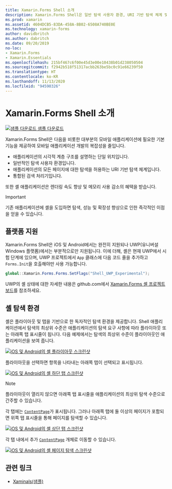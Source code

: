 ```yaml
---
title: Xamarin.Forms Shell 소개
description: Xamarin.Forms Shell은 일반 탐색 사용자 환경, URI 기반 탐색 체계 및 통합 검색 처리기를 포함하여 대부분의 애플리케이션에 필요한 기본 기능을 제공합니다.
ms.prod: xamarin
ms.assetid: 4604DCB5-83DA-458A-8B02-6508A740BE0E
ms.technology: xamarin-forms
author: davidbritch
ms.author: dabritch
ms.date: 09/20/2019
no-loc:
- Xamarin.Forms
- Xamarin.Essentials
ms.openlocfilehash: 215bf467c6f00e45d3e00e10438b01d238050504
ms.sourcegitcommit: f2942b518f51317acbb263be5bc0c91e66239f50
ms.translationtype: HT
ms.contentlocale: ko-KR
ms.lasthandoff: 11/13/2020
ms.locfileid: "94590326"
---
```

# <a name="no-locxamarinforms-shell-introduction"></a>Xamarin.Forms Shell 소개

[![샘플 다운로드](~/media/shared/download.png) 샘플 다운로드](/samples/xamarin/xamarin-forms-samples/userinterface-xaminals/)

Xamarin.Forms Shell은 다음을 비롯한 대부분의 모바일 애플리케이션에 필요한 기본 기능을 제공하여 모바일 애플리케이션 개발의 복잡성을 줄입니다.

- 애플리케이션의 시각적 계층 구조를 설명하는 단일 위치입니다.
- 일반적인 탐색 사용자 환경입니다.
- 애플리케이션의 모든 페이지에 대한 탐색을 허용하는 URI 기반 탐색 체계입니다.
- 통합된 검색 처리기입니다.

또한 셸 애플리케이션은 렌더링 속도 향상 및 메모리 사용 감소의 혜택을 받습니다.

> [!IMPORTANT]
> 기존 애플리케이션에 셸을 도입하면 탐색, 성능 및 확장성 향상으로 인한 즉각적인 이점을 얻을 수 있습니다.

## <a name="platform-support"></a>플랫폼 지원

Xamarin.Forms Shell은 iOS 및 Android에서는 완전히 지원되나 UWP(유니버설 Windows 플랫폼)에서는 부분적으로만 지원됩니다. 이에 더해, 셸은 현재 UWP에서 시험 단계에 있으며, UWP 프로젝트에서 `App` 클래스에 다음 코드 줄을 추가하고 `Forms.Init`을 호출해야만 사용 가능합니다.

```csharp
global::Xamarin.Forms.Forms.SetFlags("Shell_UWP_Experimental");
```

UWP의 셸 상태에 대한 자세한 내용은 github.com에서 [Xamarin.Forms 셸 프로젝트 보드](https://github.com/xamarin/Xamarin.Forms/projects/54)를 참조하세요.

## <a name="shell-navigation-experience"></a>셸 탐색 환경

셸은 플라이아웃 및 탭을 기반으로 한 독자적인 탐색 환경을 제공합니다. Shell 애플리케이션에서 탐색의 최상위 수준은 애플리케이션의 탐색 요구 사항에 따라 플라이아웃 또는 아래쪽 탭 표시줄이 됩니다. 다음 예제에서는 탐색의 최상위 수준이 플라이아웃인 애플리케이션을 보여 줍니다.

[![iOS 및 Android의 셸 플라이아웃 스크린샷](introduction-images/flyout.png "셸 플라이아웃")](introduction-images/flyout-large.png#lightbox "셸 플라이아웃")

플라이아웃을 선택하면 항목을 나타내는 아래쪽 탭이 선택되고 표시됩니다.

[![iOS 및 Android의 셸 하단 탭 스크린샷](introduction-images/monkeys.png "셸 아래쪽 탭")](introduction-images/monkeys-large.png#lightbox "셸 아래쪽 탭")

> [!NOTE]
> 플라이아웃이 열리지 않으면 아래쪽 탭 표시줄을 애플리케이션의 최상위 탐색 수준으로 간주할 수 있습니다.

각 탭에는 [`ContentPage`](xref:Xamarin.Forms.ContentPage)가 표시됩니다. 그러나 아래쪽 탭에 둘 이상의 페이지가 포함되면 위쪽 탭 표시줄을 통해 페이지를 탐색할 수 있습니다.

[![iOS 및 Android의 셸 상단 탭 스크린샷](introduction-images/cats.png "셸 위쪽 탭")](introduction-images/cats-large.png#lightbox "셸 위쪽 탭")

각 탭 내에서 추가 [`ContentPage`](xref:Xamarin.Forms.ContentPage) 개체로 이동할 수 있습니다.

[![iOS 및 Android의 셸 페이지 탐색 스크린샷](introduction-images/cat-details.png "셸 앱 탐색")](introduction-images/cat-details-large.png#lightbox "셸 앱 탐색")

## <a name="related-links"></a>관련 링크

- [Xaminals(샘플)](/samples/xamarin/xamarin-forms-samples/userinterface-xaminals/)
